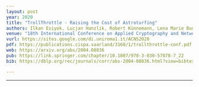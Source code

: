 ```yaml
---
layout: post
year: 2020
title: "TrollThrottle - Raising the Cost of Astroturfing"
authors: Ilkan Esiyok, Lucjan Hanzlik, Robert Künnemann, Lena Marie Budde, Michael Backes
venue: "18th International Conference on Applied Cryptography and Network Security - ACNS 2020"
vurl: https://sites.google.com/di.uniroma1.it/ACNS2020
pdf: https://publications.cispa.saarland/3160/1/trollthrottle-conf.pdf
web: https://arxiv.org/abs/2004.08836
pub: https://link.springer.com/chapter/10.1007/978-3-030-57878-7_22
bib: https://dblp.org/rec/journals/corr/abs-2004-08836.html?view=bibtex

---
```


---



